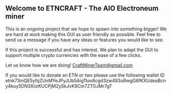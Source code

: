 ## Welcome to ETNCRAFT - The AIO Electroneum miner 

This is an ongoing project that we hope to spawn into something bigger!
We are hard at work making this GUI as user friendly as possible.
Feel free to send us a message if you have any ideas or features you would like to see.

If this project is successful and has interest.
We plan to adapt the GUI to support multiple crypto currencies with the ease of a few clicks.

Let us know how we are doing! CraftMinerTeam@gmail.com

If you would like to donate an ETN or two please use the following wallet ID
etnk73mQE5yfqZUnMYeJPyJUb5AigTtox8cgd3zw493uRwgG6fKXUdeaBcny4kuy5DN3XiizKUCPjM2ySkJvK9Cm7ZTGJMr7gT

